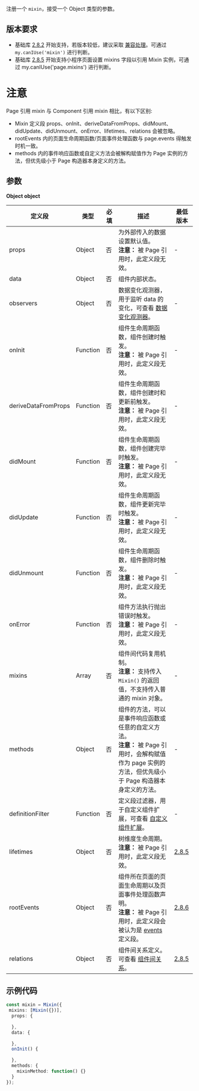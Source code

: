注册一个 `mixin`，接受一个 Object 类型的参数。

## 版本要求
- 基础库 [2.8.2](https://opendocs.alipay.com/mini/framework/lib-upgrade-v2) 开始支持，若版本较低，建议采取 [兼容处理](https://opendocs.alipay.com/mini/framework/compatibility)。可通过 `my.canIUse('mixin')` 进行判断。
- 基础库 [2.8.5](https://opendocs.alipay.com/mini/framework/lib-upgrade-v2)  开始支持小程序页面设置 mixins 字段以引用 Mixin 实例，可通过 my.canIUse('page.mixins') 进行判断。
# 注意
Page 引用 mixin 与 Component 引用 mixin 相比，有以下区别:
- Mixin 定义段 props、onInit、deriveDataFromProps、didMount、didUpdate、didUnmount、onError、lifetimes、relations 会被忽略。
- rootEvents 内的页面生命周期函数/页面事件处理函数与 page.events 得触发时机一致。
- methods 内的事件响应函数或自定义方法会被解构赋值作为 Page 实例的方法，但优先级小于 Page 构造器本身定义的方法。

## 参数
**Object object**

| **定义段** | **类型** | **必填** | **描述** | **最低版本** |
| --- | --- | --- | --- | --- |
| props | Object | 否 | 为外部传入的数据设置默认值。 <br />**注意：** 被 Page 引用时，此定义段无效。| - |
| data | Object | 否 | 组件内部状态。 |
| observers | Object | 否 | 数据变化观测器，用于监听 data 的变化，可查看 [数据变化观测器](https://opendocs.alipay.com/mini/04y1n6)。 | - |
| onInit | Function | 否 | 组件生命周期函数，组件创建时触发。<br />**注意：** 被 Page 引用时，此定义段无效。 | - |
| deriveDataFromProps | Function | 否 | 组件生命周期函数，组件创建时和更新前触发。<br />**注意：** 被 Page 引用时，此定义段无效。 | - |
| didMount | Function | 否 | 组件生命周期函数，组件创建完毕时触发。 <br />**注意：** 被 Page 引用时，此定义段无效。| - |
| didUpdate | Function | 否 | 组件生命周期函数，组件更新完毕时触发。<br />**注意：** 被 Page 引用时，此定义段无效。 | - |
| didUnmount | Function | 否 | 组件生命周期函数，组件删除时触发。 <br />**注意：** 被 Page 引用时，此定义段无效。| - |
| onError | Function | 否 | 组件方法执行抛出错误时触发。 <br />**注意：** 被 Page 引用时，此定义段无效。| - |
| mixins | Array | 否 | 组件间代码复用机制。<br />**注意：** 支持传入 `Mixin()` 的返回值，不支持传入普通的 mixin 对象。 | - |
| methods | Object | 否 | 组件的方法，可以是事件响应函数或任意的自定义方法。<br />**注意：** 被 Page 引用时，会解构赋值作为 page 实例的方法，但优先级小于 Page 构造器本身定义的方法。 | - |
| definitionFilter | Function | 否 | 定义段过滤器，用于自定义组件扩展，可查看 [自定义组件扩展](https://opendocs.alipay.com/mini/05bdpv)。 | - |
| lifetimes | Object | 否 | 树维度生命周期。<br />**注意：** 被 Page 引用时，此定义段无效。 | [2.8.5](https://opendocs.alipay.com/mini/framework/lib-upgrade-v2) |
| rootEvents | Object | 否 | 组件所在页面的页面生命周期以及页面事件处理函数声明。<br />**注意：** 被 Page 引用时，此定义段会被认为是 [events](https://opendocs.alipay.com/mini/framework/page-detail#events) 定义段。 | [2.8.6](https://opendocs.alipay.com/mini/framework/lib-upgrade-v2)  |
| relations | Object | 否 | 组件间关系定义。可查看 [组件间关系](https://opendocs.alipay.com/mini/069w9y)。 | [2.8.5](https://opendocs.alipay.com/mini/framework/lib-upgrade-v2)  |


## 示例代码
```typescript
const mixin = Mixin({
 mixins: [Mixin({})],
  props: {
    
  },
  data: {
    
  },
  onInit() {
    
  },
  methods: {
    mixinMethod: function() {}
  }
});
```

